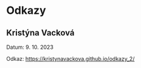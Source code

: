 # Odkazy
## Kristýna Vacková
Datum: 9. 10. 2023 

Odkaz: https://kristynavackova.github.io/odkazy_2/

